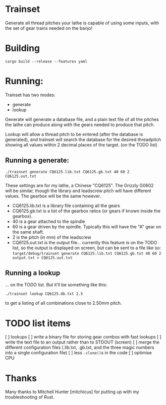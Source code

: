 # Trainset
Generate all thread pitches your lathe is capable of using some inputs, with the set of gear trains needed on the banjo!

# Building
`cargo build --release --features yaml`

# Running:
Trainset has two modes:
  * generate
  * lookup

Generate will generate a database file, and a plain text file of all the pitches the lathe can produce along with the gears needed to produce that pitch.

Lookup will allow a thread pitch to be entered (after the database is generated), and trainset will search the database for the desired threadpitch showing all values within 2 decimal places of the target. (on the TODO list)

## Running a generate:
`./trainset generate CQ6125.lib.txt CQ6125.gb.txt 40 60 2 CQ6125.out.txt`

These settings are for my lathe, a Chinese "CQ6125". The Grizzly G0602 will be similar, though the library and leadscrew pitch will have different values. The gearbox will be the same however.

  * CQ6125.lib.txt is a library file containing all the gears
  * CQ6125.gb.txt is a list of the gearbox ratios (or gears if known inside the gearbox).
  * 40 is a gear attached to the spindle
  * 60 is a gear driven by the spindle. Typically this will have the "A" gear on the same shaft.
  * 2 is the pitch (in mm) of the leadscrew
  * CQ6125.out.txt is the output file... currently this feature is on the TODO list, so the output is displayed on screen, but can be sent to a file like so:
`target/debug/trainset generate CQ6125.lib.txt CQ6125.gb.txt 40 60 2 output.txt > CQ6125.out.txt`

## Running a lookup
... on the TODO list. But it'll be something like this:

`./trainset lookup CQ6125.db.txt 2.5`

to get a listing of all combinations close to 2.50mm pitch.

# TODO list items
[ ] lookups
[ ] write a binary file for storing gear combos with fast lookups
[ ] write the text file to an output rather than to STDOUT (screen)
[ ] merge the different configuration files (.lib.txt, .gb.txt, and the three magic numbers into a single configuration file)
[ ] less ``.clone()``s in the code
[ ] optimise CPU

# Thanks
Many thanks to Mitchell Hunter [mitchicus] for putting up with my troubleshooting of Rust.
